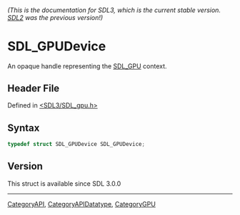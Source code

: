 ###### (This is the documentation for SDL3, which is the current stable version. [SDL2](https://wiki.libsdl.org/SDL2/) was the previous version!)
# SDL_GPUDevice

An opaque handle representing the [SDL_GPU](SDL_GPU) context.

## Header File

Defined in [<SDL3/SDL_gpu.h>](https://github.com/libsdl-org/SDL/blob/main/include/SDL3/SDL_gpu.h)

## Syntax

```c
typedef struct SDL_GPUDevice SDL_GPUDevice;
```

## Version

This struct is available since SDL 3.0.0

----
[CategoryAPI](CategoryAPI), [CategoryAPIDatatype](CategoryAPIDatatype), [CategoryGPU](CategoryGPU)

